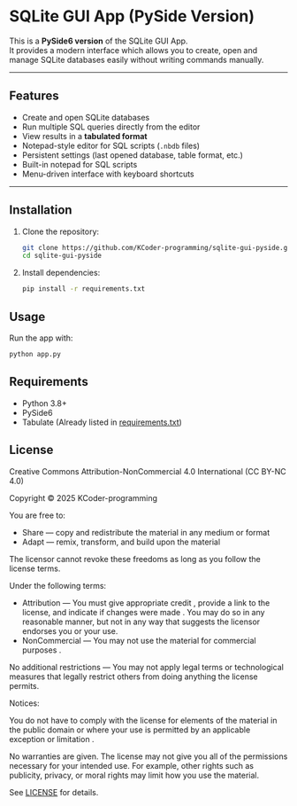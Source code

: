 # SQLite GUI App (PySide Version)

This is a **PySide6 version** of the SQLite GUI App.  
It provides a modern interface which allows you to create, open and manage SQLite databases easily without writing commands manually.

---

## Features
- Create and open SQLite databases
- Run multiple SQL queries directly from the editor
- View results in a **tabulated format**
- Notepad-style editor for SQL scripts (`.nbdb` files)
- Persistent settings (last opened database, table format, etc.)
- Built-in notepad for SQL scripts
- Menu-driven interface with keyboard shortcuts

---

## Installation
1. Clone the repository:
   ```bash
   git clone https://github.com/KCoder-programming/sqlite-gui-pyside.git
   cd sqlite-gui-pyside
   ```
2. Install dependencies:
   ```bash
   pip install -r requirements.txt
   ```

## Usage
Run the app with:
```bash
python app.py
```

## Requirements
- Python 3.8+
- PySide6
- Tabulate
(Already listed in [requirements.txt](https://github.com/KCoder-programming/sqlite-gui-pyside/blob/main/requirements.txt))

## License
Creative Commons Attribution-NonCommercial 4.0 International (CC BY-NC 4.0)

Copyright © 2025 KCoder-programming

You are free to:
- Share — copy and redistribute the material in any medium or format
- Adapt — remix, transform, and build upon the material

The licensor cannot revoke these freedoms as long as you follow the license terms.

Under the following terms:
- Attribution — You must give appropriate credit , provide a link to the license, and indicate if changes were made . You may do so in any reasonable manner, but not in any way that suggests the licensor endorses you or your use.
- NonCommercial — You may not use the material for commercial purposes .

No additional restrictions — You may not apply legal terms or technological measures that legally restrict others from doing anything the license permits.

Notices:

You do not have to comply with the license for elements of the material in the public domain or where your use is permitted by an applicable exception or limitation .

No warranties are given. The license may not give you all of the permissions necessary for your intended use. For example, other rights such as publicity, privacy, or moral rights may limit how you use the material.

See [LICENSE](https://github.com/KCoder-programming/sqlite-gui-pyside/blob/main/LICENSE) for details.
